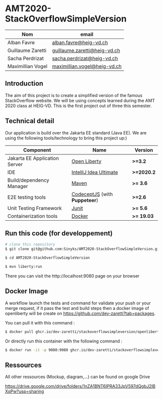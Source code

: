 # AMT2020-StackOverflowSimpleVersion

| Nom               | email                        |
| ----------------- | ---------------------------- |
| Alban Favre       | alban.favre@heig-vd.ch       |
| Guillaume Zaretti | guillaume.zaretti@heig-vd.ch |
| Sacha Perdrizat   | sacha.perdrizat@heig-vd.ch   |
| Maximillian Vogel | maximillian.vogel@heig-vd.ch  |



## Introduction

The aim of this project is to create a simplified version of the famous StackOverflow website. We will be using concepts learned during the AMT 2020 class at HEIG-VD. This is the first project out of three this semester.

## Technical detail

Our application is build over the Jakarta EE standard (Java EE). We are using the following tools/technology to bring this project up:)

| Component                     | Name                                                      | Version      |
| ----------------------------- | --------------------------------------------------------- | ------------ |
| Jakarta EE Application Server | [Open Liberty](openliberty.io/)                           | __>=3.2__    |
| IDE                           | [IntelliJ Idea Ultimate](https://www.jetbrains.com/idea/) | __>=2020.2__ |
| Build/dependency Manager      | [Maven](https://maven.apache.org/)                        | __>= 3.6__   |
| E2E testing tools             | [CodeceptJS](codecept.io/) (with **Puppeteer**)           | __>=2.6__    |
| Unit Testing Framework        | [Junit](https://junit.org/junit5/)                        | __>= 5.6__   |
| Containerization tools        | [Docker](https://www.docker.com/)                         | __>= 19.03__ |

## Run this code (for developpement)

```bash
# clone this repository
$ git clone git@github.com:Sinyks/AMT2020-StackOverflowSimpleVersion.git

$ cd AMT2020-StackOverflowSimpleVersion

$ mvn liberty:run
```

There you can visit the http://localhost:9080 page on your browser

## Docker Image

A workflow launch the tests and command for validate your push or your merge request, if it pass the test and build steps then a docker image of openliberty will be create on https://github.com/dev-zaretti?tab=packages.

You can pull it with this command : 

```bash
$ docker pull ghcr.io/dev-zaretti/stackoverflowsimpleversion/openliberty:latest
```

Or directly run this container with the following command :

```bash
$ docker run -it -p 9080:9080 ghcr.io/dev-zaretti/stackoverflowsimpleversion/openliberty:latest
```

## Ressources

All other ressources (Mockup, diagram,...) can be found on google Drive

https://drive.google.com/drive/folders/1nZA1BNT6IPRA33JpV597dQgbJ2IBXqPw?usp=sharing
